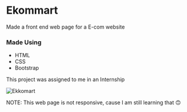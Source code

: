 # Ekommart
Made a front end web page for a E-com website

### Made Using
- HTML
- CSS
- Bootstrap

This project was assigned to me in an Internship

![Ekkomart](https://user-images.githubusercontent.com/77354987/125517176-096439f1-36af-4fd4-922d-a2752e7255a5.png)


NOTE: This web page is not responsive, cause I am still learning that 🙃


